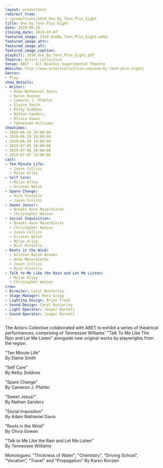 ```yaml
---
layout: productions
redirect_from:
- /productions/2019_One_By_Tenn_Plus_Eight
title: One by Tenn Plus Eight
date: 2019-06-28
closing_date: 2019-07-07
featured_image: 2019_OneBy_Tenn_Plus_Eight.webp
featured_image_attr:
featured_image_alt:
featured_image_caption:
playbill: 2019_One_By_Tenn_Plus_Eight.pdf
Theatre: Actors Collective
Venue: ABET - All Beaches Experimental Theatre
Website: http://www.actorscollective.com/one-by-tenn-plus-eight/
Genres: 
- Play
show_details:
- Writer: 
  - Adam Nathaniel Davis
  - Karen Konzen
  - Cameron J. Pfahler
  - Elaine Smith
  - Kelby Siddons
  - Nathan Sanders
  - Olivia Gowan
  - Tennessee Williams
showtimes:
- 2019-06-28 20:00:00
- 2019-06-29 20:00:00
- 2019-06-30 14:00:00
- 2019-07-05 20:00:00
- 2019-07-06 20:00:00
- 2019-07-07 14:00:00
cast:
- Ten Minute Life: 
  - Jason Collins
  - Milan Alley
- Self Care: 
  - Milan Alley
  - Kristen Walsh
- Spare Change: 
  - Rich Pintello
  - Jason Collins
- Sweet Jesus!: 
  - Brooks Anne Meierdierks
  - Christopher Watson
- Social Inquisition: 
  - Brooks Anne Meierdierks
  - Christopher Watson
  - Jason Collins
  - Kristen Walsh
  - Milan Alley
  - Rich Pintello
- Roots in the Wind: 
  - Kristen Walsh Brooks 
  - Anne Meierdierks 
  - Jason Collins
  - Rich Pintello
- Talk to Me Like the Rain and Let Me Listen: 
  - Milan Alley
  - Christopher Watson
crew:
- Director: Caryl Butterley
- Stage Manager: Mara Grigg
- Lighting Design: Bryan Frank
- Sound Design: Caryl Butterley
- Light Operator: Jasper Darnell
- Sound Operator: Jasper Darnell
---
```


The Actors Collective collaborated with ABET to exhibit a series of theatrical performances, comprising of Tennessee Williams' "Talk To Me Like The Rain and Let Me Listen" alongside new original works by playwrights from the region.

"Ten Minute Life"  
By Elaine Smith

"Self Care"  
By Kelby Siddons

"Spare Change"  
By Cameron J. Pfahler

"Sweet Jesus!"  
By Nathan Sanders

"Social Inquisition"  
By Adam Nathaniel Davis

"Roots in the Wind"  
By Olivia Gowan

"Talk to Me Like the Rain and Let Me Listen"  
By Tennessee Williams

Monologues: "Thickness of Water", "Chemistry", "Driving School", "Vocation", "Travel" and "Propagation"
By Karen Konzen
